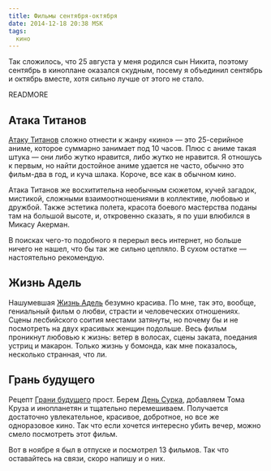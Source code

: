 ```yaml
---
title: Фильмы сентября-октября
date: 2014-12-18 20:38 MSK
tags:
  кино
---
```


Так сложилось, что 25 августа у меня родился сын Никита, поэтому сентябрь в киноплане оказался скудным, посему я
объединил сентябрь и октябрь вместе, хотя сильно лучше от этого не стало.

READMORE

## Атака Титанов

[Атаку Титанов](http://www.kinopoisk.ru/film/749374/) сложно отнести к жанру «кино» — это 25-серийное аниме, которое
суммарно занимает под 10 часов. Плюс с аниме такая штука — они либо жутко нравится, либо жутко не нравится. Я отношусь к
первым, но найти достойное аниме удается не часто, обычно это фильм-два в год, и куча шлака. Короче, все как в обычном
кино.

Атака Титанов же восхитительна необычным сюжетом, кучей загадок, мистикой, сложными взаимоотношениями в коллективе,
любовью и дружбой. Также эстетика полета, красота боевого мастерства поданы там на большой высоте, и, откровенно
сказать, я по уши влюбился в Микасу Акерман.

В поисках чего-то подобного я перерыл весь интернет, но больше ничего не нашел, что бы так же сильно цепляло. В сухом
остатке — настоятельно рекомендую.

## Жизнь Адель

Нашумевшая [Жизнь Адель](http://www.kinopoisk.ru/film/669902/) безумно красива. По мне, так это, вообще, гениальный
фильм о любви, страсти и человеческих отношениях. Сцены лесбийского соития местами затянуты, но почему бы и не
посмотреть на двух красивых женщин подольше. Весь фильм проникнут любовью к жизнь: ветер в волосах, сцены заката,
поедания устриц и макарон. Только жизнь у бомонда, как мне показалось, несколько странная, что ли.

## Грань будущего

Рецепт [Грани будущего](http://www.kinopoisk.ru/film/505851/) прост. Берем [День
Сурка](http://www.kinopoisk.ru/film/527/), добавляем Тома Круза и инопланетян и тщательно перемешиваем. Получается
достаточно увлекательное, красивое, добротное, но все же одноразовое кино. Так что если хочется интересно убить вечер,
можно смело посмотреть этот фильм.

Вот в ноябре я был в отпуске и посмотрел 13 фильмов. Так что оставайтесь на связи, скоро напишу и о них.
